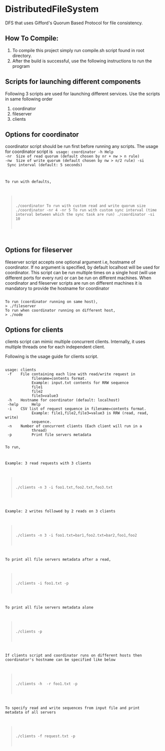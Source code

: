 # DistributedFileSystem
DFS that uses Gifford's Quorum Based Protocol for file consistency. 

How To Compile:
--------------
1) To compile this project simply run compile.sh script found in root directory.
2) After the build is successful, use the following instructions to run the program

Scripts for launching different components
------------------------------------------
Following 3 scripts are used for launching different services. Use the scripts in
same following order
1) coordinator
2) fileserver
3) clients

Options for coordinator
-----------------------
coordinator script should be run first before running any scripts. The usage for
coordinator script is
<code>
usage: coordinator
 -h          Help
 -nr <arg>   Size of read quorum (default chosen by nr + nw > n rule)
 -nw <arg>   Size of write quorum (default chosen by nw > n/2 rule)
 -si <arg>   Sync interval (default: 5 seconds)

To run with defaults,
> ./coordinator
To run with custom read and write quorum size
> ./coordinator -nr 4 -nr 5
To run with custom sync interval (time interval between which the sync task are run)
> ./coordinator -si 10
</code>

Options for fileserver
----------------------
fileserver script accepts one optional argument i.e, hostname of coordinator. 
If no argument is specified, by default localhost will be used for coordinator. 
This script can be run multiple times on a single host (will use different
ports for every run) or can be run on different machines. When coordinator
and fileserver scripts are run on different machines it is mandatory to provide
the hostname for coordinator

<code>
To run (coordinator running on same host),
> ./fileserver
To run when coordinator running on different host,
> ./node <hostname-for-coordinator>
</code>

Options for clients
-------------------
clients script can mimic multiple concurrent clients. Internally, it uses multiple
threads one for each independent client.

Following is the usage guide for clients script.

<code>
usage: clients
 -f <arg>   File containing each line with read/write request in
            filename=contents format.
            Example: input.txt contents for RRW sequence
            file1
            file2
            file3=value3
 -h <arg>   Hostname for coordinator (default: localhost)
 -help      Help
 -i <arg>   CSV list of request sequence in filename=contents format.
            Example: file1,file2,file3=value3 is RRW (read, read, write)
            sequence.
 -n <arg>   Number of concurrent clients (Each client will run in a
            thread)
 -p         Print file servers metadata

To run,

Example: 3 read requests with 3 clients
> ./clients -n 3 -i foo1.txt,foo2.txt,foo3.txt

Example: 2 writes followed by 2 reads on 3 clients

> ./clients -n 3 -i foo1.txt=bar1,foo2.txt=bar2,foo1,foo2

To print all file servers metadata after a read,

> ./clients -i foo1.txt -p

To print all file servers metadata alone

> ./clients -p

If clients script and coordinator runs on different hosts then coordinator's
hostname can be specified like below

> ./clients -h <coordinator-hostname> -r foo1.txt -p

To specify read and write sequences from input file and print metadata of all servers

> ./clients -f request.txt -p
</code>
